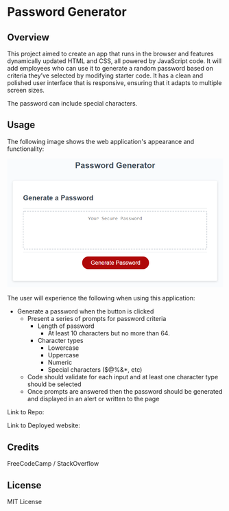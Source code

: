 #  Password Generator

## Overview

This project aimed to create an app that runs in the browser and features dynamically updated HTML and CSS, all powered by JavaScript code. It will add employees who can use it to generate a random password based on criteria they’ve selected by modifying starter code. It has a clean and polished user interface that is responsive, ensuring that it adapts to multiple screen sizes.

The password can include special characters.

## Usage

The following image shows the web application's appearance and functionality:

![password generator demo](./assets/05-javascript-challenge-demo.png)

The user will experience the following when using this application: 

* Generate a password when the button is clicked
  * Present a series of prompts for password criteria
    * Length of password
      * At least 10 characters but no more than 64.
    * Character types
      * Lowercase
      * Uppercase
      * Numeric
      * Special characters ($@%&*, etc)
  * Code should validate for each input and at least one character type should be selected
  * Once prompts are answered then the password should be generated and displayed in an alert or written to the page

Link to Repo:

Link to Deployed website: 

## Credits

FreeCodeCamp / StackOverflow 

## License

MIT License 

